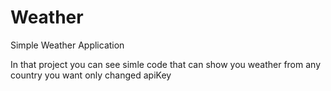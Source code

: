 # Weather
 Simple Weather Application

In that project you can see simle code that can show you weather from any country you want only changed apiKey 
